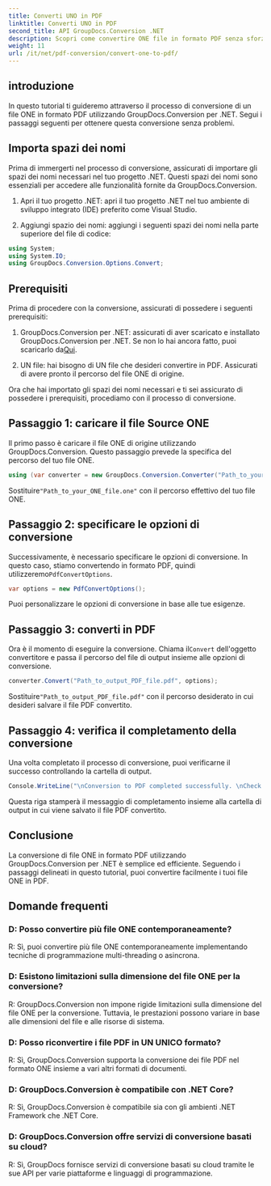 ```yaml
---
title: Converti UNO in PDF
linktitle: Converti UNO in PDF
second_title: API GroupDocs.Conversion .NET
description: Scopri come convertire ONE file in formato PDF senza sforzo utilizzando GroupDocs.Conversion per .NET. Segui la nostra guida passo passo.
weight: 11
url: /it/net/pdf-conversion/convert-one-to-pdf/
---
```

## introduzione

In questo tutorial ti guideremo attraverso il processo di conversione di un file ONE in formato PDF utilizzando GroupDocs.Conversion per .NET. Segui i passaggi seguenti per ottenere questa conversione senza problemi.

## Importa spazi dei nomi

Prima di immergerti nel processo di conversione, assicurati di importare gli spazi dei nomi necessari nel tuo progetto .NET. Questi spazi dei nomi sono essenziali per accedere alle funzionalità fornite da GroupDocs.Conversion.

1. Apri il tuo progetto .NET: apri il tuo progetto .NET nel tuo ambiente di sviluppo integrato (IDE) preferito come Visual Studio.

2. Aggiungi spazio dei nomi: aggiungi i seguenti spazi dei nomi nella parte superiore del file di codice:

```csharp
using System;
using System.IO;
using GroupDocs.Conversion.Options.Convert;
```

## Prerequisiti

Prima di procedere con la conversione, assicurati di possedere i seguenti prerequisiti:

1.  GroupDocs.Conversion per .NET: assicurati di aver scaricato e installato GroupDocs.Conversion per .NET. Se non lo hai ancora fatto, puoi scaricarlo da[Qui](https://releases.groupdocs.com/conversion/net/).

2. UN file: hai bisogno di UN file che desideri convertire in PDF. Assicurati di avere pronto il percorso del file ONE di origine.

Ora che hai importato gli spazi dei nomi necessari e ti sei assicurato di possedere i prerequisiti, procediamo con il processo di conversione.

## Passaggio 1: caricare il file Source ONE

Il primo passo è caricare il file ONE di origine utilizzando GroupDocs.Conversion. Questo passaggio prevede la specifica del percorso del tuo file ONE.

```csharp
using (var converter = new GroupDocs.Conversion.Converter("Path_to_your_ONE_file.one"))
```

 Sostituire`"Path_to_your_ONE_file.one"` con il percorso effettivo del tuo file ONE.

## Passaggio 2: specificare le opzioni di conversione

 Successivamente, è necessario specificare le opzioni di conversione. In questo caso, stiamo convertendo in formato PDF, quindi utilizzeremo`PdfConvertOptions`.

```csharp
var options = new PdfConvertOptions();
```

Puoi personalizzare le opzioni di conversione in base alle tue esigenze.

## Passaggio 3: converti in PDF

 Ora è il momento di eseguire la conversione. Chiama il`Convert` dell'oggetto convertitore e passa il percorso del file di output insieme alle opzioni di conversione.

```csharp
converter.Convert("Path_to_output_PDF_file.pdf", options);
```

 Sostituire`"Path_to_output_PDF_file.pdf"` con il percorso desiderato in cui desideri salvare il file PDF convertito.

## Passaggio 4: verifica il completamento della conversione

Una volta completato il processo di conversione, puoi verificarne il successo controllando la cartella di output.

```csharp
Console.WriteLine("\nConversion to PDF completed successfully. \nCheck output in {0}", outputFolder);
```

Questa riga stamperà il messaggio di completamento insieme alla cartella di output in cui viene salvato il file PDF convertito.

## Conclusione

La conversione di file ONE in formato PDF utilizzando GroupDocs.Conversion per .NET è semplice ed efficiente. Seguendo i passaggi delineati in questo tutorial, puoi convertire facilmente i tuoi file ONE in PDF.

## Domande frequenti

### D: Posso convertire più file ONE contemporaneamente?

R: Sì, puoi convertire più file ONE contemporaneamente implementando tecniche di programmazione multi-threading o asincrona.

### D: Esistono limitazioni sulla dimensione del file ONE per la conversione?

R: GroupDocs.Conversion non impone rigide limitazioni sulla dimensione del file ONE per la conversione. Tuttavia, le prestazioni possono variare in base alle dimensioni del file e alle risorse di sistema.

### D: Posso riconvertire i file PDF in UN UNICO formato?

R: Sì, GroupDocs.Conversion supporta la conversione dei file PDF nel formato ONE insieme a vari altri formati di documenti.

### D: GroupDocs.Conversion è compatibile con .NET Core?

R: Sì, GroupDocs.Conversion è compatibile sia con gli ambienti .NET Framework che .NET Core.

### D: GroupDocs.Conversion offre servizi di conversione basati su cloud?

R: Sì, GroupDocs fornisce servizi di conversione basati su cloud tramite le sue API per varie piattaforme e linguaggi di programmazione.